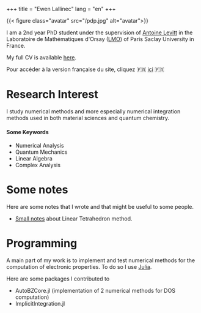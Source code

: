 +++
title = "Ewen Lallinec"
lang = "en"
+++


{{< figure class="avatar" src="/pdp.jpg" alt="avatar">}}

I am a 2nd year PhD student under the supervision of [Antoine Levitt](https://www.imo.universite-paris-saclay.fr/~antoine.levitt/) in the Laboratoire de Mathématiques d'Orsay ([LMO](https://www.imo.universite-paris-saclay.fr/fr/)) of Paris Saclay University in France. 

My full CV is available [here](/cv.pdf).

Pour accéder à la version française du site, cliquez  🇫🇷 [ici](/fr) 🇫🇷
# Research Interest

I study numerical methods and more especially numerical integration methods used in both material sciences and quantum chemistry. 

#### Some Keywords
* Numerical Analysis
* Quantum Mechanics
* Linear Algebra
* Complex Analysis

# Some notes 
Here are some notes that I wrote and that might be useful to some people. 

* [Small notes](/lt.pdf) about Linear Tetrahedron method.

# Programming

A main part of my work is to implement and test numerical methods for the computation of electronic properties.
To do so I use [Julia](https://julialang.org/). 

Here are some packages I contributed to 
* AutoBZCore.jl (implementation of 2 numerical methods for DOS computation)
* ImplicitIntegration.jl 


